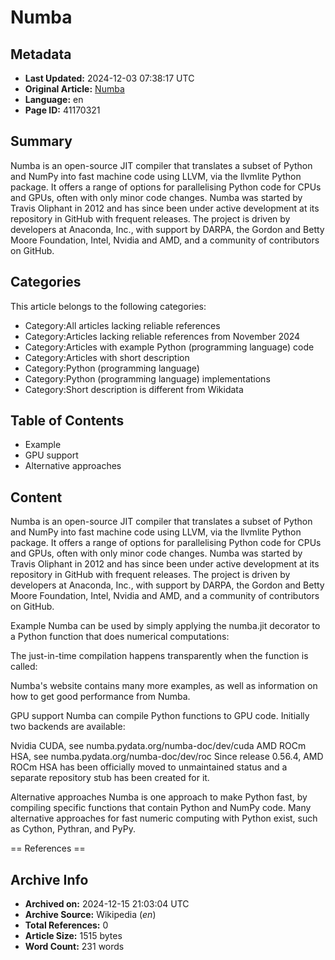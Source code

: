# Numba

## Metadata
- **Last Updated:** 2024-12-03 07:38:17 UTC
- **Original Article:** [Numba](https://en.wikipedia.org/wiki/Numba)
- **Language:** en
- **Page ID:** 41170321

## Summary
Numba is an open-source JIT compiler that translates a subset of Python and NumPy into fast machine code using LLVM, via the llvmlite Python package. It offers a range of options for parallelising Python code for CPUs and GPUs, often with only minor code changes.
Numba was started by Travis Oliphant in 2012 and has since been under active development at its repository in GitHub with frequent releases. The project is driven by developers at Anaconda, Inc., with support by DARPA, the Gordon and Betty Moore Foundation, Intel, Nvidia and AMD, and a community of contributors on GitHub.

## Categories
This article belongs to the following categories:

- Category:All articles lacking reliable references
- Category:Articles lacking reliable references from November 2024
- Category:Articles with example Python (programming language) code
- Category:Articles with short description
- Category:Python (programming language)
- Category:Python (programming language) implementations
- Category:Short description is different from Wikidata

## Table of Contents

- Example
- GPU support
- Alternative approaches

## Content

Numba is an open-source JIT compiler that translates a subset of Python and NumPy into fast machine code using LLVM, via the llvmlite Python package. It offers a range of options for parallelising Python code for CPUs and GPUs, often with only minor code changes.
Numba was started by Travis Oliphant in 2012 and has since been under active development at its repository in GitHub with frequent releases. The project is driven by developers at Anaconda, Inc., with support by DARPA, the Gordon and Betty Moore Foundation, Intel, Nvidia and AMD, and a community of contributors on GitHub.

Example
Numba can be used by simply applying the numba.jit decorator to a Python function that does numerical computations:

The just-in-time compilation happens transparently when the function is called:

Numba's website  contains many more examples, as well as information on how to get good performance from Numba.

GPU support
Numba can compile Python functions to GPU code. Initially two backends are available:

Nvidia CUDA, see numba.pydata.org/numba-doc/dev/cuda
AMD ROCm HSA, see numba.pydata.org/numba-doc/dev/roc
Since release 0.56.4, AMD ROCm HSA has been officially moved to unmaintained status and a separate repository stub has been created for it.

Alternative approaches
Numba is one approach to make Python fast, by compiling specific functions that contain
Python and NumPy code. Many alternative approaches for fast numeric computing with Python exist, such as Cython, Pythran, and PyPy.


== References ==

## Archive Info
- **Archived on:** 2024-12-15 21:03:04 UTC
- **Archive Source:** Wikipedia (_en_)
- **Total References:** 0
- **Article Size:** 1515 bytes
- **Word Count:** 231 words
